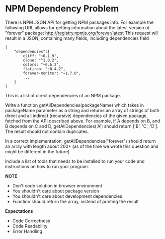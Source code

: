 # NPM Dependency Problem

There is NPM JSON API for getting NPM packages info. For example the following URL allows for getting information about the latest version of "forever" package:
http://registry.npmjs.org/forever/latest
This request will result in a JSON, containing many fields, including dependencies field

```
{
    "dependencies":{
        cliff: "~0.1.9",
        clone: "^1.0.2",
        colors: "~0.6.2",
        flatiron: "~0.4.2",
        forever-monitor: "~1.7.0",
        ...
    }    
}
```

This is a list of direct dependencies of an NPM package.

Write a function getAllDependencies(packageName) which takes in packageName parameter as a string and returns an array of strings of both direct and all indirect (recursive) dependencies of the given package, fetched from the API described above. For example, if A depends on B, and B depends on C and D, getAllDependencies('A') should return ['B', 'C', 'D']. The result should not contain duplicates.

In a correct implementation, getAllDependencies("forever") should return an array with length about 200+ (as of the time we wrote this question and might be different in the future).

Include a list of tools that needs to be installed to run your code and instructions on how to run your program.


**NOTE**
- Don't code solution in browser environment
- You shouldn't care about package version
- You shouldn't care about development dependencies
- Function should return the array, instead of printing the result

**Expectations**
- Code Correctness
- Code Readability
- Error Handling
